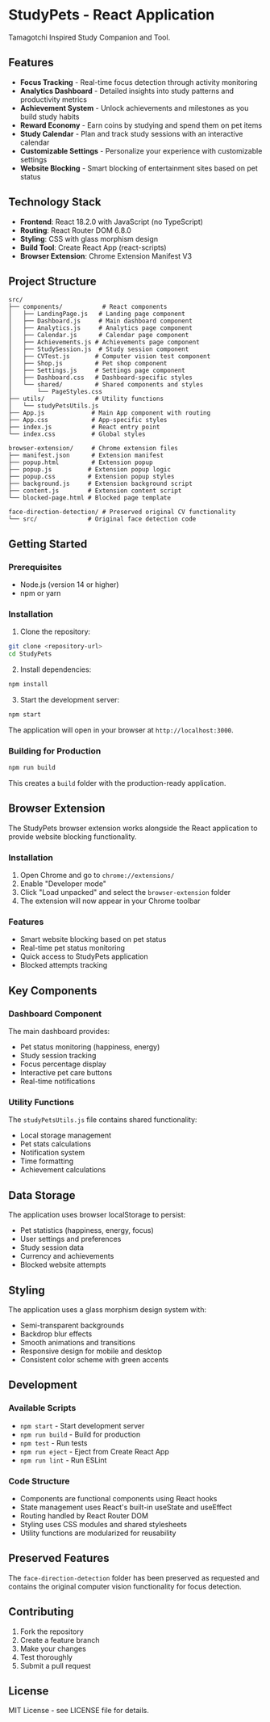 # StudyPets - React Application

Tamagotchi Inspired Study Companion and Tool.

## Features

- **Focus Tracking** - Real-time focus detection through activity monitoring
- **Analytics Dashboard** - Detailed insights into study patterns and productivity metrics
- **Achievement System** - Unlock achievements and milestones as you build study habits
- **Reward Economy** - Earn coins by studying and spend them on pet items
- **Study Calendar** - Plan and track study sessions with an interactive calendar
- **Customizable Settings** - Personalize your experience with customizable settings
- **Website Blocking** - Smart blocking of entertainment sites based on pet status

## Technology Stack

- **Frontend**: React 18.2.0 with JavaScript (no TypeScript)
- **Routing**: React Router DOM 6.8.0
- **Styling**: CSS with glass morphism design
- **Build Tool**: Create React App (react-scripts)
- **Browser Extension**: Chrome Extension Manifest V3

## Project Structure

```
src/
├── components/           # React components
│   ├── LandingPage.js   # Landing page component
│   ├── Dashboard.js     # Main dashboard component
│   ├── Analytics.js     # Analytics page component
│   ├── Calendar.js      # Calendar page component
│   ├── Achievements.js # Achievements page component
│   ├── StudySession.js  # Study session component
│   ├── CVTest.js       # Computer vision test component
│   ├── Shop.js         # Pet shop component
│   ├── Settings.js     # Settings page component
│   ├── Dashboard.css   # Dashboard-specific styles
│   └── shared/         # Shared components and styles
│       └── PageStyles.css
├── utils/              # Utility functions
│   └── studyPetsUtils.js
├── App.js             # Main App component with routing
├── App.css            # App-specific styles
├── index.js           # React entry point
└── index.css          # Global styles

browser-extension/     # Chrome extension files
├── manifest.json      # Extension manifest
├── popup.html         # Extension popup
├── popup.js          # Extension popup logic
├── popup.css         # Extension popup styles
├── background.js     # Extension background script
├── content.js        # Extension content script
└── blocked-page.html # Blocked page template

face-direction-detection/ # Preserved original CV functionality
└── src/              # Original face detection code
```

## Getting Started

### Prerequisites

- Node.js (version 14 or higher)
- npm or yarn

### Installation

1. Clone the repository:
```bash
git clone <repository-url>
cd StudyPets
```

2. Install dependencies:
```bash
npm install
```

3. Start the development server:
```bash
npm start
```

The application will open in your browser at `http://localhost:3000`.

### Building for Production

```bash
npm run build
```

This creates a `build` folder with the production-ready application.

## Browser Extension

The StudyPets browser extension works alongside the React application to provide website blocking functionality.

### Installation

1. Open Chrome and go to `chrome://extensions/`
2. Enable "Developer mode"
3. Click "Load unpacked" and select the `browser-extension` folder
4. The extension will now appear in your Chrome toolbar

### Features

- Smart website blocking based on pet status
- Real-time pet status monitoring
- Quick access to StudyPets application
- Blocked attempts tracking

## Key Components

### Dashboard Component

The main dashboard provides:
- Pet status monitoring (happiness, energy)
- Study session tracking
- Focus percentage display
- Interactive pet care buttons
- Real-time notifications

### Utility Functions

The `studyPetsUtils.js` file contains shared functionality:
- Local storage management
- Pet stats calculations
- Notification system
- Time formatting
- Achievement calculations

## Data Storage

The application uses browser localStorage to persist:
- Pet statistics (happiness, energy, focus)
- User settings and preferences
- Study session data
- Currency and achievements
- Blocked website attempts

## Styling

The application uses a glass morphism design system with:
- Semi-transparent backgrounds
- Backdrop blur effects
- Smooth animations and transitions
- Responsive design for mobile and desktop
- Consistent color scheme with green accents

## Development

### Available Scripts

- `npm start` - Start development server
- `npm run build` - Build for production
- `npm test` - Run tests
- `npm run eject` - Eject from Create React App
- `npm run lint` - Run ESLint

### Code Structure

- Components are functional components using React hooks
- State management uses React's built-in useState and useEffect
- Routing handled by React Router DOM
- Styling uses CSS modules and shared stylesheets
- Utility functions are modularized for reusability

## Preserved Features

The `face-direction-detection` folder has been preserved as requested and contains the original computer vision functionality for focus detection.

## Contributing

1. Fork the repository
2. Create a feature branch
3. Make your changes
4. Test thoroughly
5. Submit a pull request

## License

MIT License - see LICENSE file for details.
